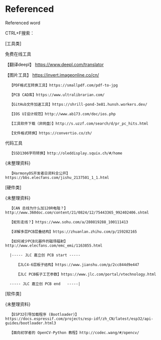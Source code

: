 # Referenced
Referenced word

CTRL+F搜索：

[工具类]

   免费在线工具

   【翻译deepl】
         https://www.deepl.com/translator

   【图片工具】
         https://invert.imageonline.co/cn/

      【PDF格式互转换工具】https://smallpdf.com/pdf-to-jpg

      【PCB CAD库】https://www.ultralibrarian.com/

      【GitHub文件加速工具】https://shrill-pond-3e81.hunsh.workers.dev/

      【IOS UI设计规范】http://www.ab173.com/doc/ios.php

      【工具软件下载（非网盘）】http://s.uzzf.com/search/d/pr_pc_hits.html

      【文件格式转换】https://convertio.co/zh/

   代码工具

      【SSD1306字符转换】http://oleddisplay.squix.ch/#/home

   {未整理资料}

      【HarmonyOS开发者日资料全公开】https://bbs.elecfans.com/jishu_2137501_1_1.html

[硬件类]

   {未整理资料}

      【CAN 总线为什么加120R电阻？】http://www.360doc.com/content/21/0824/12/75443365_992402406.shtml

      【蛇形走线？】https://www.sohu.com/a/280819288_100111413

      【详解多层PCB层叠结构】https://zhuanlan.zhihu.com/p/159282165

      【如何减少PCB元器件的磁场辐射】http://www.elecfans.com/emc_emi/1163855.html

      |----- JLC 嘉立创 PCB start -----

         【JLC4-6层板子结构】https://www.jianshu.com/p/2cc844d9e447

         【JLC PCB板子工艺参数】https://www.jlc.com/portal/vtechnology.html

      ----- JLC 嘉立创 PCB end   -----|

[软件类]

   {未整理资料}

      【ESP32引导加载程序 (Bootloader)】https://docs.espressif.com/projects/esp-idf/zh_CN/latest/esp32/api-guides/bootloader.html3

      【面向初学者的 OpenCV-Python 教程】http://codec.wang/#/opencv/

   
   

